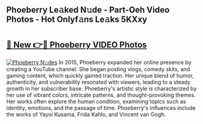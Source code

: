 ## Phoeberry Le𝚊ked N𝚞de - Part-Oeh Video Photos - Hot Onlyf𝚊ns Le𝚊ks 5KXxy

# <h2><a href="http://ac3762.deff.icu/?id=Phoeberry">🔗 New 👉🔴 Phoeberry VIDEO Photos</a></h2>

[![Phoeberry N𝚞des](https://i.imgur.com/rIISA9y.gif)](http://ac3762.deff.icu/?id=Phoeberry)
In 2015, Phoeberry expanded her online presence by creating a YouTube channel. She began posting vlogs, comedy skits, and gaming content, which quickly gained traction. Her unique blend of humor, authenticity, and vulnerability resonated with viewers, leading to a steady growth in her subscriber base. Phoeberry's artistic style is characterized by her use of vibrant colors, intricate patterns, and thought-provoking themes. Her works often explore the human condition, examining topics such as identity, emotions, and the passage of time. Phoeberry's influences include the works of Yayoi Kusama, Frida Kahlo, and Vincent van Gogh.
